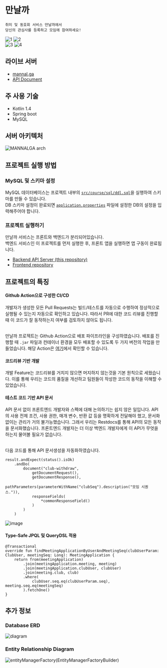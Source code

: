 # 만날까
```
취미 및 동호회 서비스 만날까에서
당신의 관심사를 등록하고 모임에 참여하세요!
```
![1](https://user-images.githubusercontent.com/46917538/115131293-f0e03800-a031-11eb-868c-06ac3cf5f415.png)
![2](https://user-images.githubusercontent.com/46917538/115131294-f178ce80-a031-11eb-861a-dfb0b263f48f.png)<br>
![3](https://user-images.githubusercontent.com/46917538/115131295-f2116500-a031-11eb-9d78-736b2548f7ce.png)
![4](https://user-images.githubusercontent.com/46917538/115131296-f2116500-a031-11eb-93c4-d9cae88088f2.png)


## 라이브 서버
- [mannal.ga](http://mannal.ga)
- [API Document](http://mannal.ga:8080/docs/index.html)

## 주 사용 기술
- Kotlin 1.4
- Spring boot
- MySQL

## 서버 아키텍처
![MANNALGA arch](https://user-images.githubusercontent.com/46917538/115133365-969ba300-a042-11eb-943a-f592534e2235.png)


## 프로젝트 실행 방법
### MySQL 및 스키마 설정
MySQL 데이터베이스는 프로젝트 내부의 [`src/course/sql/ddl.sql`](https://github.com/TASK-FORCE/mannalga-api/blob/develop/src/course/sql/ddl.sql)을 실행하여 스키마를 만들 수 있습니다.<br>
DB 스키마 설정이 완료되면 [`application.properties`](https://github.com/TASK-FORCE/super-invention/blob/develop/src/main/resources/application.properties) 파일에 설정한 DB의 설정을 입력해주어야 합니다.

### 프로젝트 실행하기
만날까 서비스는 프론트와 백엔드가 분리되어있습니다.<br>
백엔드 서비스인 이 프로젝트를 먼저 실행한 후, 프론트 앱을 실행하면 앱 구동이 완료됩니다.

- [Backend API Server (this repository)](https://github.com/TASK-FORCE/mannalga-api)
- [Frontend repository](https://github.com/TASK-FORCE/mannalga-front-app)

## 프로젝트의 특징
#### Github Action으로 구성한 CI/CD
개발자가 생성한 모든 Pull Requests는 빌드/테스트를 자동으로 수행하여 정상적으로 실행될 수 있는지 자동으로 확인하고 있습니다. 따라서 PR에 대한 코드 리뷰를 진행할 때 이 코드가 잘 동작하는지 여부를 검토하지 않아도 됩니다.<br><br>

만날까 프로젝트는 Github Action으로 배포 파이프라인을 구성하였습니다. 배포를 진행할 때 `.jar` 파일과 컨테이너 환경을 모두 배포할 수 있도록 두 가지 버전의 작업을 만들었습니다. 해당 Action은 [여기](https://github.com/TASK-FORCE/mannalga-api/tree/develop/.github/workflows)에서 확인할 수 있습니다.

#### 코드리뷰 기반 개발
개발 Feature는 코드리뷰를 거치지 않으면 머지하지 않는것을 기본 원칙으로 세웠습니다. 이를 통해 우리는 코드의 품질을 개선하고 팀원들이 작성한 코드의 동작을 이해할 수 있었습니다.

#### 테스트 코드 기반 API 문서
API 문서 없이 프론트엔드 개발자와 스펙에 대해 논의하기는 쉽지 않은 일입니다. API의 사용 전제 조건, 사용 권한, 매개 변수, 반환 값 등을 명확하게 전달해야 했고, 문서화 없이는 관리가 거의 불가능했습니다. 그래서 우리는 Restdocs를 통해 API의 모든 동작을 문서화했습니다. 프론트엔드 개발자는 더 이상 백엔드 개발자에게 이 API가 무엇을 하는지 물어볼 필요가 없습니다.<br><br>

다음 코드를 통해 API 문서생성을 자동화하였습니다.<br>
```
result.andExpect(status().isOk)
    .andDo(
        document("club-withdraw",
            getDocumentRequest(),
            getDocumentResponse(),
            pathParameters(parameterWithName("clubSeq").description("모임 시퀀스.")),
            responseFields(
                *commonResponseField()
            )
        )
    )
```

![image](https://user-images.githubusercontent.com/46917538/114274623-55abf900-9a5a-11eb-9ff4-083d2e8db22e.png)





#### Type-Safe JPQL 및 QueryDSL 적용
```
@Transactional
override fun findMeetingApplicationByUserAndMeetingSeq(clubUserParam: ClubUser, meetingSeq: Long): MeetingApplication {
    return from(meetingApplication)
        .join(meetingApplication.meeting, meeting)
        .join(meetingApplication.clubUser, clubUser)
        .join(meeting.club, club)
        .where(
            clubUser.seq.eq(clubUserParam.seq), meeting.seq.eq(meetingSeq)
        ).fetchOne()
}
```

## 추가 정보
### Database ERD
![diagram](https://user-images.githubusercontent.com/46917538/114275243-c18f6100-9a5c-11eb-92ea-79b3142e9766.png)

### Entity Relationship Diagram
![entityManagerFactory(EntityManagerFactoryBuilder)](https://user-images.githubusercontent.com/46917538/114275292-ee437880-9a5c-11eb-93d1-f577f68f858c.png)

